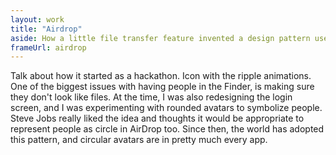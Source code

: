 ```yaml
---
layout: work
title: "Airdrop"
aside: How a little file transfer feature invented a design pattern used everywhere.
frameUrl: airdrop
---
```

Talk about how it started as a hackathon. Icon with the ripple animations.
One of the biggest issues with having people in the Finder, is making sure they don't look like files. At the time, I was also redesigning the login screen, and I was experimenting with rounded avatars to symbolize people. Steve Jobs really liked the idea and thoughts it would be appropriate to represent people as circle in AirDrop too. Since then, the world has adopted this pattern, and circular avatars are in pretty much every app.

